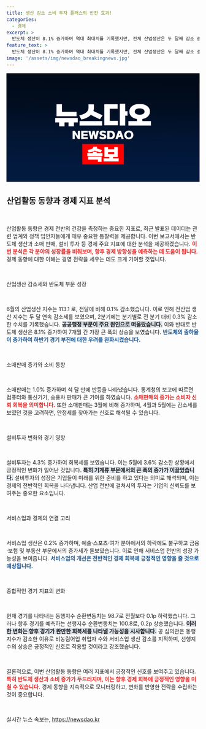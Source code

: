 ```yaml
---
title: 생산 감소 소비 투자 플러스의 반전 효과!
categories:
  - 경제
excerpt: >
  반도체 생산이 8.1% 증가하며 역대 최대치를 기록했지만, 전체 산업생산은 두 달째 감소 중. 소매판매와 설비투자가 반등하며 경기 회복 기대감 상승! 더 자세한 내용은 클릭하세요!
feature_text: >
  반도체 생산이 8.1% 증가하며 역대 최대치를 기록했지만, 전체 산업생산은 두 달째 감소 중. 소매판매와 설비투자가 반등하며 경기 회복 기대감 상승! 더 자세한 내용은 클릭하세요!
image: '/assets/img/newsdao_breakingnews.jpg'
---
```


<p><img src="/assets/img/newsdao_breakingnews.jpg" alt="flaretime 속보" /></p>

<h2 data-ke-size="size26">산업활동 동향과 경제 지표 분석</h2>

<p data-ke-size="size16">&nbsp;</p>

<p>산업활동 동향은 경제 전반의 건강을 측정하는 중요한 지표로, 최근 발표된 데이터는 관련 업계와 정책 입안자들에게 매우 중요한 통찰력을 제공합니다. 이번 보고서에서는 반도체 생산과 소매 판매, 설비 투자 등 경제 주요 지표에 대한 분석을 제공하겠습니다. <b><span style="color: #ee2323;">이번 분석은 각 분야의 성장률을 비춰보며, 향후 경제 방향성을 예측하는 데 도움이 됩니다.</span></b> 경제 동향에 대한 이해는 경영 전략을 세우는 데도 크게 기여할 것입니다. </p>

<p data-ke-size="size16">&nbsp;</p>

<p>산업생산 감소세와 반도체 부문 성장</p>

<p data-ke-size="size16">&nbsp;</p>

<p>6월의 산업생산 지수는 113.1 로, 전달에 비해 0.1% 감소했습니다. 이로 인해 전산업 생산 지수는 두 달 연속 감소세를 보였으며, 2분기에는 분기별로 전 분기 대비 0.3% 감소한 수치를 기록했습니다. <b><span style="background-color: #21538527;">공공행정 부문이 주요 원인으로 떠올랐습니다.</span></b> 이와 반대로 반도체 생산은 8.1% 증가하여 7개월 간 가장 큰 폭의 상승을 보였습니다. <b><span style="color: #1a5490;">반도체의 출하율이 증가하여 하반기 경기 부진에 대한 우려를 완화시켰습니다.</span></b> </p>

<p data-ke-size="size16">&nbsp;</p>

<p>소매판매 증가와 소비 동향</p>

<p data-ke-size="size16">&nbsp;</p>

<p>소매판매는 1.0% 증가하며 석 달 만에 반등을 나타냈습니다. 통계청의 보고에 따르면 컴퓨터와 통신기기, 승용차 판매가 큰 기여를 하였습니다. <b><span style="color: #ee2323;">소매판매의 증가는 소비자 신뢰 회복을 의미합니다.</span></b> 또한 소매판매는 3월에 비해 증가하며, 4월과 5월에는 감소세를 보였던 것을 고려하면, 안정세를 찾아가는 신호로 해석될 수 있습니다. </p>

<p data-ke-size="size16">&nbsp;</p>

<p>설비투자 변화와 경기 영향</p>

<p data-ke-size="size16">&nbsp;</p>

<p>설비투자는 4.3% 증가하여 회복세를 보였습니다. 이는 5월에 3.6% 감소한 상황에서 긍정적인 변화가 일어난 것입니다. <b><span style="background-color: #21538527;">특히 기계류 부문에서의 큰 폭의 증가가 이끌었습니다.</span></b> 설비투자의 성장은 기업들이 미래를 위한 준비를 하고 있다는 의미로 해석되며, 이는 경제의 전반적인 회복을 나타냅니다. 산업 전반에 걸쳐서의 투자는 기업의 신뢰도를 보여주는 중요한 요소입니다. </p>

<p data-ke-size="size16">&nbsp;</p>

<p>서비스업과 경제의 연결 고리</p>

<p data-ke-size="size16">&nbsp;</p>

<p>서비스업 생산은 0.2% 증가하며, 예술·스포츠·여가 분야에서의 하락에도 불구하고 금융·보험 및 부동산 부문에서의 증가세가 돋보였습니다. 이로 인해 서비스업 전반의 성장 가능성을 보여줍니다. <b><span style="color: #1a5490;">서비스업의 개선은 전반적인 경제 회복에 긍정적인 영향을 줄 것으로 예상됩니다.</span></b> </p>

<p data-ke-size="size16">&nbsp;</p>

<p>종합적인 경기 지표의 변화</p>

<p data-ke-size="size16">&nbsp;</p>

<p>현재 경기를 나타내는 동행지수 순환변동치는 98.7로 전월보다 0.1p 하락했습니다. 그러나 향후 경기를 예측하는 선행지수 순환변동치는 100.8로, 0.2p 상승했습니다. <b><span style="background-color: #21538527;">이러한 변화는 향후 경기가 완만한 회복세를 나타낼 가능성을 시사합니다.</span></b> 공 심의관은 동행지수가 감소한 이유로 비농림어업 취업자 수와 서비스업 생산 감소를 지적하며, 선행지수의 상승은 긍정적인 신호로 작용할 것이라고 강조했습니다. </p>

<p data-ke-size="size16">&nbsp;</p>

<p>결론적으로, 이번 산업활동 동향은 여러 지표에서 긍정적인 신호를 보여주고 있습니다. <b><span style="color: #ee2323;">특히 반도체 생산과 소비 증가가 두드러지며, 이는 향후 경제 회복에 긍정적인 영향을 미칠 수 있습니다.</span></b> 경제 동향을 지속적으로 모니터링하고, 변화를 반영한 전략을 수립하는 것이 중요합니다. </p>

<p data-ke-size="size16">&nbsp;</p>
실시간 뉴스 속보는, <a href="https://newsdao.kr" rel="dofollow">https://newsdao.kr</a>


